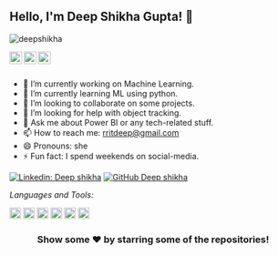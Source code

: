 ## Hello, I'm Deep Shikha Gupta! 👋

<p align="left"> <img src="https://komarev.com/ghpvc/?username=deepshikha&label=Views&color=blue&style=plastic" alt="deepshikha" /> </p>

<a href="https://linkedin.com/in/iseakash">
  <img align="left" alt="Akash's Linkdein" width="22px" src="https://media-exp1.licdn.com/dms/image/C4D0BAQGyOWvr4W0Pow/company-logo_200_200/0/1590003577120?e=2159024400&v=beta&t=CtsDFVp0TAdwyg73A8F82MohzKpAQy-pUGA13atPG6A" />
</a>
<a href="https://github.com/Deepshikha30">
  <img align="left" alt="Akash's Github" width="22px" src="https://encrypted-tbn0.gstatic.com/images?q=tbn:ANd9GcTet4aJt18bB-nslsyvF5H6nMxg2Ey40dgzanQRGF0vXx8CKWtbXgwd6JdORT2QqtpzUUs&usqp=CAU" />
</a>
<a href="https://t.me/rritdeep">
  <img align="left" alt="Akash's Telegram" width="22px" src="https://upload.wikimedia.org/wikipedia/commons/thumb/8/83/Telegram_2019_Logo.svg/1200px-Telegram_2019_Logo.svg.png" />
</a>

<br/>
<br/>


- 🔭 I’m currently working on Machine Learning.
- 🌱 I’m currently learning ML using python.
- 👯 I’m looking to collaborate on some projects.
- 🤔 I’m looking for help with object tracking.
- 💬 Ask me about Power BI or any tech-related stuff.
- 📫 How to reach me: rritdeep@gmail.com
- 😄 Pronouns: she
- ⚡ Fun fact: I spend weekends on social-media.

[![Linkedin: Deep shikha](https://img.shields.io/badge/-deepshikha-blue?style=flat-square&logo=Linkedin&logoColor=white&link=https://linkedin.com/in/rritdeep/)](https://linkedin.com/in/rritdeep/)
[![GitHub Deep shikha](https://img.shields.io/github/followers/iseakash?label=follow&style=social)](https://github.com/Deepshikha30/)


*Languages and Tools:*  

<code><img height="20" src="https://www.gstatic.com/devrel-devsite/prod/v777b98ff1be68f1af7b3b25f83928f30c18a7dbd2a5bebb30a0e65cbbadfd895/tensorflow/images/lockup.svg?dcb_=0.2589011531342629"></code>
<code><img height="20" src="https://miro.medium.com/max/1200/1*4br4WmxNo0jkcsY796jGDQ.jpeg"></code>
<code><img height="20" src="https://seeklogo.com/images/Q/qt-small-logo-E980A7F727-seeklogo.com.png"></code>
<code><img height="20" src="https://engineering.fb.com/wp-content/uploads/2016/05/2000px-Python-logo-notext.svg_.png"></code>
<code><img height="20" src="https://upload.wikimedia.org/wikipedia/en/c/cd/Anaconda_Logo.png"></code>
<code><img height="20" src="https://upload.wikimedia.org/wikipedia/commons/thumb/1/1d/PyCharm_Icon.svg/1200px-PyCharm_Icon.svg.png"></code>

<div align="center">

### Show some ❤️ by starring some of the repositories!

</div>
